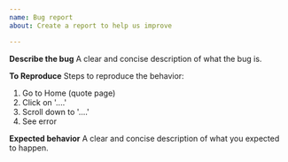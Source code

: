 ```yaml
---
name: Bug report
about: Create a report to help us improve

---
```


**Describe the bug**
A clear and concise description of what the bug is.

**To Reproduce**
Steps to reproduce the behavior:
1. Go to Home (quote page)
2. Click on '....'
3. Scroll down to '....'
4. See error

**Expected behavior**
A clear and concise description of what you expected to happen.
